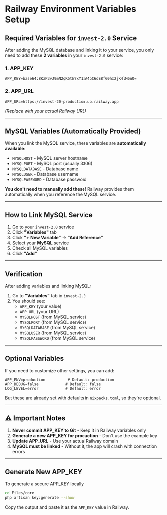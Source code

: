 # Railway Environment Variables Setup

## Required Variables for `invest-2.0` Service

After adding the MySQL database and linking it to your service, you only need to add these **2 variables** in your `invest-2.0` service:

### 1. APP_KEY
```
APP_KEY=base64:8KzP3vJ9mN2qR5tW7xY1zA4bC6dE8fG0hI2jK4lM6nO=
```

### 2. APP_URL
```
APP_URL=https://invest-20-production.up.railway.app
```
*(Replace with your actual Railway URL)*

---

## MySQL Variables (Automatically Provided)

When you link the MySQL service, these variables are **automatically available**:
- `MYSQLHOST` - MySQL server hostname
- `MYSQLPORT` - MySQL port (usually 3306)
- `MYSQLDATABASE` - Database name
- `MYSQLUSER` - Database username
- `MYSQLPASSWORD` - Database password

**You don't need to manually add these!** Railway provides them automatically when you reference the MySQL service.

---

## How to Link MySQL Service

1. Go to your `invest-2.0` service
2. Click **"Variables"** tab
3. Click **"+ New Variable"** → **"Add Reference"**
4. Select your **MySQL** service
5. Check all MySQL variables
6. Click **"Add"**

---

## Verification

After adding variables and linking MySQL:

1. Go to **"Variables"** tab in `invest-2.0`
2. You should see:
   - `APP_KEY` (your value)
   - `APP_URL` (your URL)
   - `MYSQLHOST` (from MySQL service)
   - `MYSQLPORT` (from MySQL service)
   - `MYSQLDATABASE` (from MySQL service)
   - `MYSQLUSER` (from MySQL service)
   - `MYSQLPASSWORD` (from MySQL service)

---

## Optional Variables

If you need to customize other settings, you can add:

```env
APP_ENV=production          # Default: production
APP_DEBUG=false            # Default: false
LOG_LEVEL=error            # Default: error
```

But these are already set with defaults in `nixpacks.toml`, so they're optional.

---

## ⚠️ Important Notes

1. **Never commit APP_KEY to Git** - Keep it in Railway variables only
2. **Generate a new APP_KEY for production** - Don't use the example key
3. **Update APP_URL** - Use your actual Railway domain
4. **MySQL must be linked** - Without it, the app will crash with connection errors

---

## Generate New APP_KEY

To generate a secure APP_KEY locally:

```bash
cd Files/core
php artisan key:generate --show
```

Copy the output and paste it as the `APP_KEY` value in Railway.
